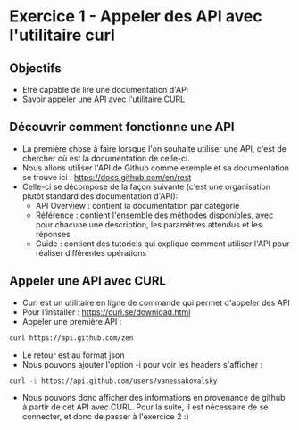 # Exercice 1 - Appeler des API avec l'utilitaire curl

## Objectifs
* Etre capable de lire une documentation d'APi
* Savoir appeler une API avec l'utilitaire CURL

## Découvrir comment fonctionne une API

* La première chose à faire lorsque l'on souhaite utiliser une API, c'est de chercher où est la documentation de celle-ci.
* Nous allons utiliser l'API de Github comme exemple et sa documentation se trouve ici : 
https://docs.github.com/en/rest 
* Celle-ci se décompose de la façon suivante (c'est une organisation plutôt standard des documentation d'API):
    * API Overview : contient la documentation par catégorie
    * Référence : contient l'ensemble des méthodes disponibles, avec pour chacune une description, les paramètres attendus et les réponses
    * Guide : contient des tutoriels qui explique comment utiliser l'API pour réaliser différentes opérations

## Appeler une API avec CURL
* Curl est un utilitaire en ligne de commande qui permet d'appeler des API
* Pour l'installer : https://curl.se/download.html 
* Appeler une première API : 
``` bash
curl https://api.github.com/zen 
```
* Le retour est au format json
* Nous pouvons ajouter l'option -i pour voir les headers s'afficher : 
``` bash
curl -i https://api.github.com/users/vanessakovalsky
```

* Nous pouvons donc afficher des informations en provenance de github à partir de cet API avec CURL. Pour la suite, il est nécessaire de se connecter, et donc de passer à l'exercice 2 :) 
